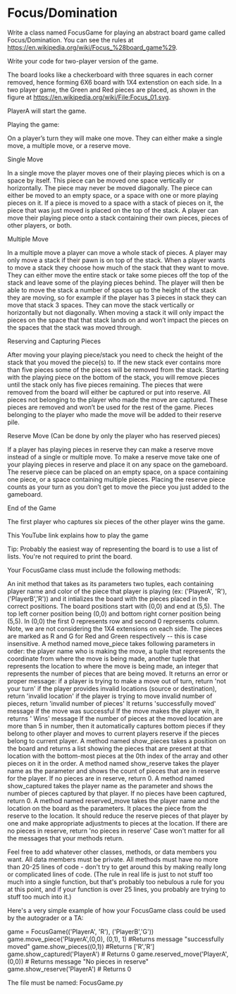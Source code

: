 # Focus/Domination

Write a class named FocusGame for playing an abstract board game called Focus/Domination. You can see the rules at https://en.wikipedia.org/wiki/Focus_%28board_game%29.

Write your code for two-player version of the game.

The board looks like a checkerboard with three squares in each corner removed, hence forming 6X6 board with 1X4 extenstion on each side. In a two player game, the Green and Red pieces are placed, as shown in the figure at https://en.wikipedia.org/wiki/File:Focus_01.svg.

PlayerA will start the game.

Playing the game:

On a player’s turn they will make one move. They can either make a single move, a multiple move, or a reserve move.

Single Move

In a single move the player moves one of their playing pieces which is on a space by itself. This piece can be moved one space vertically or horizontally. The piece may never be moved diagonally. The piece can either be moved to an empty space, or a space with one or more playing pieces on it. If a piece is moved to a space with a stack of pieces on it, the piece that was just moved is placed on the top of the stack. A player can move their playing piece onto a stack containing their own pieces, pieces of other players, or both.

Multiple Move

In a multiple move a player can move a whole stack of pieces. A player may only move a stack if their pawn is on top of the stack. When a player wants to move a stack they choose how much of the stack that they want to move. They can either move the entire stack or take some pieces off the top of the stack and leave some of the playing pieces behind. The player will then be able to move the stack a number of spaces up to the height of the stack they are moving, so for example if the player has 3 pieces in stack they can move that stack 3 spaces. They can move the stack vertically or horizontally but not diagonally. When moving a stack it will only impact the pieces on the space that that stack lands on and won’t impact the pieces on the spaces that the stack was moved through.

Reserving and Capturing Pieces

After moving your playing piece/stack you need to check the height of the stack that you moved the piece(s) to. If the new stack ever contains more than five pieces some of the pieces will be removed from the stack. Starting with the playing piece on the bottom of the stack, you will remove pieces until the stack only has five pieces remaining. The pieces that were removed from the board will either be captured or put into reserve. All pieces not belonging to the player who made the move are captured. These pieces are removed and won’t be used for the rest of the game. Pieces belonging to the player who made the move will be added to their reserve pile.

Reserve Move (Can be done by only the player who has reserved pieces)

If a player has playing pieces in reserve they can make a reserve move instead of a single or multiple move. To make a reserve move take one of your playing pieces in reserve and place it on any space on the gameboard. The reserve piece can be placed on an empty space, on a space containing one piece, or a space containing multiple pieces. Placing the reserve piece counts as your turn as you don’t get to move the piece you just added to the gameboard.

End of the Game

The first player who captures six pieces of the other player wins the game.

This YouTube link explains how to play the game

Tip: Probably the easiest way of representing the board is to use a list of lists. You're not required to print the board.

Your FocusGame class must include the following methods:

An init method that takes as its parameters two tuples, each containing player name and color of the piece that player is playing (ex: ('PlayerA', 'R'), ('PlayerB','R')) and it intializes the board with the pieces placed in the correct positions. The board positions start with (0,0) and end at (5,5). The top left corner position being (0,0) and bottom right corner position being (5,5). In (0,0) the first 0 represents row and second 0 represents column. Note, we are not considering the 1X4 extensions on each side. The pieces are marked as R and G for Red and Green respectively -- this is case insensitive.
A method named move_piece takes following parameters in order: the player name who is making the move, a tuple that represents the coordinate from where the move is being made, another tuple that represents the location to where the move is being made, an integer that represents the number of pieces that are being moved.
It returns an error or proper message:
if a player is trying to make a move out of turn, return 'not your turn'
if the player provides invalid locations (source or destination), return 'invalid location'
if the player is trying to move invalid number of pieces, return 'invalid number of pieces'
It returns 'successfully moved' message if the move was successful
If the move makes the player win, it returns ' Wins' message
If the number of pieces at the moved location are more than 5 in number, then it automatically captures bottom pieces if they belong to other player and moves to current players reserve if the pieces belong to current player.
A method named show_pieces takes a position on the board and returns a list showing the pieces that are present at that location with the bottom-most pieces at the 0th index of the array and other pieces on it in the order.
A method named show_reserve takes the player name as the parameter and shows the count of pieces that are in reserve for the player. If no pieces are in reserve, return 0.
A method named show_captured takes the player name as the parameter and shows the number of pieces captured by that player. If no pieces have been captured, return 0.
A method named reserved_move takes the player name and the location on the board as the parameters. It places the piece from the reserve to the location. It should reduce the reserve pieces of that player by one and make appropriate adjustments to pieces at the location. If there are no pieces in reserve, return 'no pieces in reserve'
Case won't matter for all the messages that your methods return.

Feel free to add whatever other classes, methods, or data members you want. All data members must be private. All methods must have no more than 20-25 lines of code - don't try to get around this by making really long or complicated lines of code. (The rule in real life is just to not stuff too much into a single function, but that's probably too nebulous a rule for you at this point, and if your function is over 25 lines, you probably are trying to stuff too much into it.)

Here's a very simple example of how your FocusGame class could be used by the autograder or a TA:

game = FocusGame(('PlayerA', 'R'), ('PlayerB','G'))
game.move_piece('PlayerA',(0,0), (0,1), 1)  #Returns message "successfully moved"
game.show_pieces((0,1)) #Returns ['R','R']
game.show_captured('PlayerA') # Returns 0
game.reserved_move('PlayerA', (0,0)) # Returns message "No pieces in reserve"
game.show_reserve('PlayerA') # Returns 0

The file must be named: FocusGame.py

